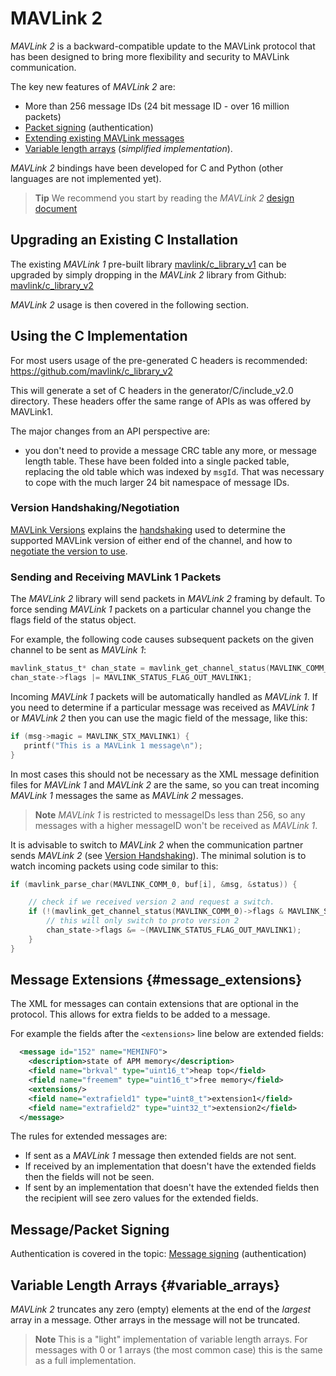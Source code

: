 # MAVLink 2

*MAVLink 2* is a backward-compatible update to the MAVLink protocol that has been designed to bring more flexibility and security to MAVLink communication.

The key new features of *MAVLink 2* are:
* More than 256 message IDs (24 bit message ID - over 16 million packets)
* [Packet signing](../guide/message_signing.md) (authentication)
* [Extending existing MAVLink messages](#message_extensions)
* [Variable length arrays](#variable_arrays) (*simplified implementation*).

*MAVLink 2* bindings have been developed for C and Python (other languages are not implemented yet).

> **Tip** We recommend you start by reading the *MAVLink 2* [design document](https://docs.google.com/document/d/1XtbD0ORNkhZ8eKrsbSIZNLyg9sFRXMXbsR2mp37KbIg/edit?usp=sharing)


## Upgrading an Existing C Installation

The existing *MAVLink 1* pre-built library [mavlink/c_library_v1](https://github.com/mavlink/c_library_v1) can be upgraded by simply dropping in the *MAVLink 2* library from Github: [mavlink/c_library_v2](https://github.com/mavlink/c_library_v2)

*MAVLink 2* usage is then covered in the following section.


## Using the C Implementation

For most users usage of the pre-generated C headers is recommended: https://github.com/mavlink/c_library_v2

This will generate a set of C headers in the generator/C/include_v2.0 directory. 
These headers offer the same range of APIs as was offered by MAVLink1. 

The major changes from an API perspective are:

* you don't need to provide a message CRC table any more, or message length table. 
  These have been folded into a single packed table, replacing the old table which was indexed by `msgId`. 
  That was necessary to cope with the much larger 24 bit namespace of message IDs.


### Version Handshaking/Negotiation

[MAVLink Versions](../guide/mavlink_version.md) explains the [handshaking](../guide/mavlink_version.md#version_handshaking) used to determine the supported MAVLink version of either end of the channel, and how to [negotiate the version to use](#negotiating_versions).


### Sending and Receiving MAVLink 1 Packets


The *MAVLink 2* library will send packets in *MAVLink 2* framing by default. 
To force sending *MAVLink 1* packets on a particular channel you change the flags field of the status object. 

For example, the following code causes subsequent packets on the given channel to be sent as *MAVLink 1*:

```C
mavlink_status_t* chan_state = mavlink_get_channel_status(MAVLINK_COMM_0);
chan_state->flags |= MAVLINK_STATUS_FLAG_OUT_MAVLINK1;
```


Incoming *MAVLink 1* packets will be automatically handled as *MAVLink 1*. If you need to determine if a particular message was received as *MAVLink 1* or *MAVLink 2* then you can use the magic field of the message, like this:

```c
if (msg->magic = MAVLINK_STX_MAVLINK1) {
   printf("This is a MAVLink 1 message\n");
}
```

In most cases this should not be necessary as the XML message definition files for *MAVLink 1* and *MAVLink 2* are the same, so you can treat incoming *MAVLink 1* messages the same as *MAVLink 2* messages.

> **Note** *MAVLink 1* is restricted to messageIDs less than 256, so any messages with a higher messageID won't be received as *MAVLink 1*.


It is advisable to switch to *MAVLink 2* when the communication partner sends *MAVLink 2* (see [Version Handshaking](../guide/mavlink_version.md#version_handshaking)). The minimal solution is to watch incoming packets using code similar to this:

```C
if (mavlink_parse_char(MAVLINK_COMM_0, buf[i], &msg, &status)) {

	// check if we received version 2 and request a switch.
	if (!(mavlink_get_channel_status(MAVLINK_COMM_0)->flags & MAVLINK_STATUS_FLAG_IN_MAVLINK1)) {
		// this will only switch to proto version 2
		chan_state->flags &= ~(MAVLINK_STATUS_FLAG_OUT_MAVLINK1);
	}
}
```



## Message Extensions {#message_extensions}

The XML for messages can contain extensions that are optional in the protocol. 
This allows for extra fields to be added to a message.

For example the fields after the `<extensions>` line below are extended fields:

```xml
  <message id="152" name="MEMINFO">
    <description>state of APM memory</description>
    <field name="brkval" type="uint16_t">heap top</field>
    <field name="freemem" type="uint16_t">free memory</field>
    <extensions/>
    <field name="extrafield1" type="uint8_t">extension1</field>
    <field name="extrafield2" type="uint32_t">extension2</field>
  </message>
```

The rules for extended messages are:

* If sent as a *MAVLink 1* message then extended fields are not sent.
* If received by an implementation that doesn't have the extended fields then the fields will not be seen.
* If sent by an implementation that doesn't have the extended fields then the recipient will see zero values for the extended fields.


## Message/Packet Signing

Authentication is covered in the topic: [Message signing](../guide/message_signing.md) (authentication)


## Variable Length Arrays {#variable_arrays}

*MAVLink 2* truncates any zero (empty) elements at the end of the *largest* array in a message. Other arrays in the message will not be truncated.

> **Note** This is a "light" implementation of variable length arrays. For messages with 0 or 1 arrays (the most common case) this is the same as a full implementation.
